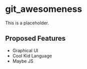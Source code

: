 # git_awesomeness

This is a placeholder.

## Proposed Features
 - Graphical UI
 - Cool Kid Language
 - Maybe JS
 